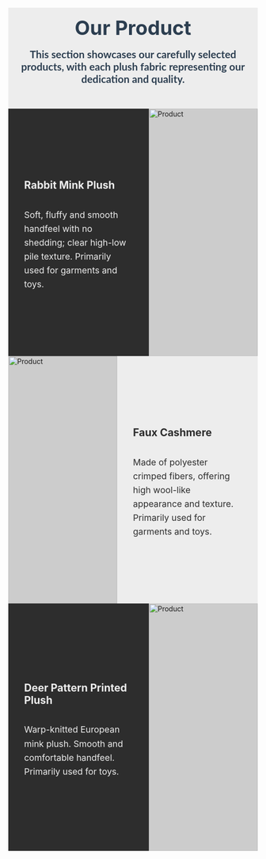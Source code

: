 <section style="background-color: #ededed; padding: 1rem 1rem; margin: 60px 0px 0px 0px; text-align: center;">
  <p class="about" style="font-size: 2.5rem; font-weight: bold; color: #2c3e50; margin: 0 0 1rem 0;">Our Product</p>
  <p style="font-size: 1.1rem; font-family: 'Lato', 'Noto Sans SC', sans-serif; color: #2c3e50; max-width: 800px; margin: 0 auto 2rem auto; font-size: 1.3rem; font-weight:bold;">
    This section showcases our carefully selected products, with each plush fabric representing our dedication and quality.
  </p>
</section>

<!--First Section-->
<div style="display: flex; align-items: stretch; justify-content: center; padding: 0; margin: 0;">

  <!-- Description -->
  <div style="flex: 1; padding: 2rem; background-color: #2d2d2d; color: #ededed; display: flex; flex-direction: column; justify-content: center;">
    <h2 style="margin-bottom: 1rem;">Rabbit Mink Plush</h2>
    <p style="font-size: 1.1rem; line-height: 1.6;">
      Soft, fluffy and smooth handfeel with no shedding; clear high-low pile texture. Primarily used for garments and toys.
    </p>
  </div>

  <!-- Image as full background-style block -->
  <div style="flex: 1; background-color: #ccc;">
    <img src="/images/main_bg.jpg" alt="Product" style="width: 100%; height: 500px; object-fit: cover; display: block;">
  </div>
</div>


<!--Second Section-->
<div style="display: flex; align-items: stretch; justify-content: center; padding: 0; margin: 0;">

  <!-- Image as full background-style block -->
  <div style="flex: 1; background-color: #ccc;">
    <img src="/images/offwhite_curly.jpg" alt="Product" style="width: 100%; height: 500px; object-fit: cover; display: block;">
  </div>


  <!-- Description -->
  <div style="flex: 1; padding: 2rem; background-color: #ededed; color: #2d2d2d; display: flex; flex-direction: column; justify-content: center;">
    <h2 style="margin-bottom: 1rem;">Faux Cashmere</h2>
    <p style="font-size: 1.1rem; line-height: 1.6;">
      Made of polyester crimped fibers, offering high wool-like appearance and texture. Primarily used for garments and toys.
    </p>
  </div>
</div>

<!--Third Section-->
<div style="display: flex; align-items: stretch; justify-content: center; padding: 0; margin: 0;">

  <!-- Description -->
  <div style="flex: 1; padding: 2rem; background-color: #2d2d2d; color: #ededed; display: flex; flex-direction: column; justify-content: center;">
    <h2 style="margin-bottom: 1rem;">Deer Pattern Printed Plush</h2>
    <p style="font-size: 1.1rem; line-height: 1.6;">
      Warp-knitted European mink plush. Smooth and comfortable handfeel. Primarily used for toys.
    </p>
  </div>

  <!-- Image as full background-style block -->
  <div style="flex: 1; background-color: #ccc;">
    <img src="/images/giraff.jpg" alt="Product" style="width: 100%; height: 500px; object-fit: cover; display: block;">
  </div>
</div>
